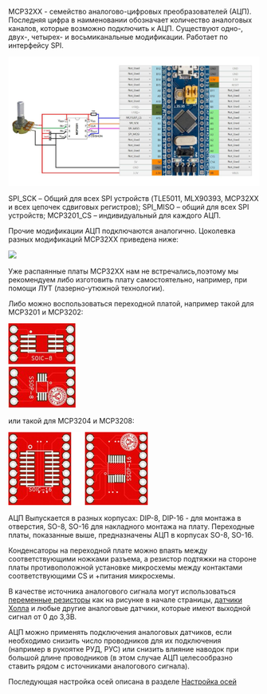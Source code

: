 MCP32XX - семейство аналогово-цифровых преобразователей (АЦП). Последняя цифра в наименовании обозначает количество аналоговых каналов, которые возможно подключить к АЦП. Существуют одно-, двух-, четырех- и восьмиканальные модификации. Работает по интерфейсу SPI.

![](../images/A1.6.jpg)
 
SPI_SCK – Общий для всех SPI устройств (TLE5011, MLX90393, MCP32XX и всех цепочек сдвиговых регистров);
SPI_MISO – общий для всех SPI устройств;
MCP3201_CS – индивидуальный для каждого АЦП.

Прочие модификации АЦП подключаются аналогично. Цоколевка разных модификаций MCP32XX приведена ниже:

![](../images/A1.6.1.jpg)

Уже распаянные платы MCP32XX нам не встречались,поэтому мы рекомендуем либо изготовить плату самостоятельно, например, при помощи ЛУТ (лазерно-утюжной технологии).

Либо можно воспользоваться переходной платой, например такой для MCP3201 и MCP3202:

![](../images/SO-8.jpg)

или такой для MCP3204 и MCP3208:

![](../images/SO-16.jpg)

АЦП Выпускается в разных корпусах: DIP-8, DIP-16 - для монтажа в отверстия, SO-8, SO-16 для накладного монтажа на плату. Переходные платы, показанные выше, предназначены АЦП в корпусах SO-8, SO-16.

Конденсаторы на переходной плате можно впаять между соответствующими ножками разъема, а резистор подтяжки на стороне платы противоположной установке микросхемы между контактами соответствующими CS и +питания микросхемы.

В качестве источника аналогового сигнала могут использоваться [переменные резисторы](Подключение-переменных-резисторов.md) как на рисунке в начале страницы,  [датчики Холла](Подключение-датчиков-Холла.md) и любые другие аналоговые датчики, которые имеют выходной сигнал от 0 до 3,3В.

АЦП можно применять подключения аналоговых датчиков, если необходимо снизить число проводников для их подключения (например в рукоятке РУД, РУС) или снизить влияние наводок при большой длине проводников (в этом случае АЦП целесообразно ставить рядом с источниками аналогового сигнала).

Последующая настройка осей описана в разделе [Настройка осей](Настройка-осей.md)